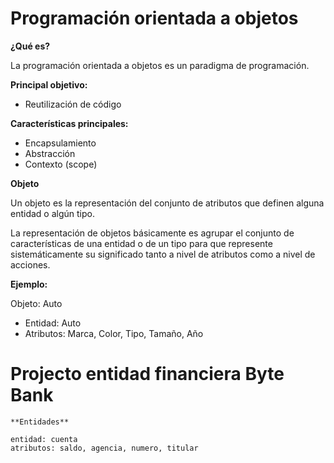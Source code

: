 # Programación orientada a objetos

**¿Qué es?**

La programación orientada a objetos es un paradigma de programación.

**Principal objetivo:**

- Reutilización de código

**Características principales:**

- Encapsulamiento
- Abstracción
- Contexto (scope)

**Objeto**

Un objeto es la representación del conjunto de atributos que definen alguna entidad o algún tipo.

La representación de objetos básicamente es agrupar el conjunto de características de una entidad o de un tipo para que represente sistemáticamente su significado tanto a nivel de atributos como a nivel de acciones.

**Ejemplo:**

Objeto: Auto

- Entidad: Auto
- Atributos: Marca, Color, Tipo, Tamaño, Año

# Projecto entidad financiera Byte Bank

    **Entidades**
	
    entidad: cuenta
	atributos: saldo, agencia, numero, titular